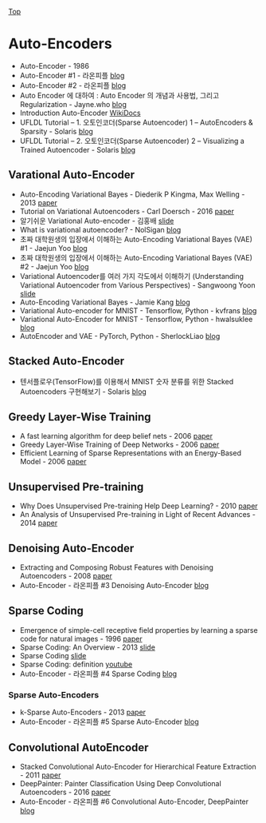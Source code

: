 [Top](index.md)

# Auto-Encoders

* Auto-Encoder - 1986
* Auto-Encoder #1 - 라온피플 [blog](https://laonple.blog.me/220850892431)
* Auto-Encoder #2 - 라온피플 [blog](https://laonple.blog.me/220884698923)
* Auto Encoder 에 대하여 : Auto Encoder 의 개념과 사용법, 그리고 Regularization - Jayne.who [blog](http://jaynewho.com/post/9)
* Introduction Auto-Encoder [WikiDocs](https://wikidocs.net/3413)
* UFLDL Tutorial – 1. 오토인코더(Sparse Autoencoder) 1 – AutoEncoders & Sparsity - Solaris [blog](http://solarisailab.com/archives/113)
* UFLDL Tutorial – 2. 오토인코더(Sparse Autoencoder) 2 – Visualizing a Trained Autoencoder - Solaris [blog](http://solarisailab.com/archives/272)

## Varational Auto-Encoder

* Auto-Encoding Variational Bayes - Diederik P Kingma, Max Welling - 2013 [paper](https://arxiv.org/abs/1312.6114)
* Tutorial on Variational Autoencoders - Carl Doersch - 2016 [paper](https://arxiv.org/abs/1606.05908)
* 알기쉬운 Variational Auto-encoder - 김홍배 [slide](https://www.slideshare.net/ssuser06e0c5/variational-autoencoder-76552518)
* What is variational autoencoder? - NolSigan [blog](http://nolsigan.com/blog/what-is-variational-autoencoder/)
* 초짜 대학원생의 입장에서 이해하는 Auto-Encoding Variational Bayes (VAE) #1 - Jaejun Yoo [blog](http://jaejunyoo.blogspot.com/2017/04/auto-encoding-variational-bayes-vae-1.html)
* 초짜 대학원생의 입장에서 이해하는 Auto-Encoding Variational Bayes (VAE) #2 - Jaejun Yoo [blog](http://jaejunyoo.blogspot.com/2017/04/auto-encoding-variational-bayes-vae-2.html)
* Variational Autoencoder를 여러 가지 각도에서 이해하기 (Understanding Variational Autoencoder from Various Perspectives) - Sangwoong Yoon [slide](https://www.slideshare.net/haezoom/variational-autoencoder-understanding-variational-autoencoder-from-various-perspectives)
* Auto-Encoding Variational Bayes - Jamie Kang [blog](https://jamiekang.github.io/2017/05/21/auto-encoding-variational-bayes/)
* Variational Auto-encoder for MNIST - Tensorflow, Python - kvfrans [blog](https://github.com/kvfrans/variational-autoencoder)
* Variational Auto-Encoder for MNIST - Tensorflow, Python - hwalsuklee [blog](https://github.com/hwalsuklee/tensorflow-mnist-VAE)
* AutoEncoder and VAE - PyTorch, Python - SherlockLiao [blog](https://github.com/SherlockLiao/pytorch-beginner/tree/master/08-AutoEncoder)

## Stacked Auto-Encoder

* 텐서플로우(TensorFlow)를 이용해서 MNIST 숫자 분류를 위한 Stacked Autoencoders 구현해보기 - Solaris [blog](http://solarisailab.com/archives/1182)

## Greedy Layer-Wise Training

* A fast learning algorithm for deep belief nets - 2006 [paper](https://www.cs.toronto.edu/~hinton/absps/fastnc.pdf)
* Greedy Layer-Wise Training of Deep Networks - 2006 [paper](http://www.iro.umontreal.ca/~lisa/pointeurs/BengioNips2006All.pdf) 
* Efficient Learning of Sparse Representations with an Energy-Based Model - 2006 [paper](https://papers.nips.cc/paper/3112-efficient-learning-of-sparse-representations-with-an-energy-based-model.pdf)

## Unsupervised Pre-training

* Why Does Unsupervised Pre-training Help Deep Learning? - 2010 [paper](http://www.jmlr.org/papers/volume11/erhan10a/erhan10a.pdf)
* An Analysis of Unsupervised Pre-training in Light of Recent Advances - 2014 [paper](https://arxiv.org/pdf/1412.6597)

## Denoising Auto-Encoder

* Extracting and Composing Robust Features with Denoising Autoencoders - 2008 [paper](http://www.cs.toronto.edu/~larocheh/publications/icml-2008-denoising-autoencoders.pdf)
* Auto-Encoder - 라온피플 #3 Denoising Auto-Encoder [blog](https://laonple.blog.me/220891144201)

## Sparse Coding

* Emergence of simple-cell receptive field properties by learning a sparse code for natural images - 1996 [paper](https://www.nature.com/articles/381607a0)
* Sparse Coding: An Overview - 2013 [slide](http://www.cs.ubc.ca/~schmidtm/MLRG/sparseCoding.pdf)
* Sparse Coding [slide](http://www.rctn.org/vs265/sparse-coding-slides.pdf)
* Sparse Coding: definition [youtube](https://www.youtube.com/watch?v=7a0_iEruGoM)
* Auto-Encoder - 라온피플 #4 Sparse Coding [blog](https://laonple.blog.me/220914873095)

### Sparse Auto-Encoders

* k-Sparse Auto-Encoders - 2013 [paper](https://arxiv.org/pdf/1312.5663)
* Auto-Encoder - 라온피플 #5 Sparse Auto-Encoder [blog](https://laonple.blog.me/220943887634)


## Convolutional AutoEncoder

* Stacked Convolutional Auto-Encoder for Hierarchical Feature Extraction - 2011 [paper](https://pdfs.semanticscholar.org/1c6d/990c80e60aa0b0059415444cdf94b3574f0f.pdf)
* DeepPainter: Painter Classification Using Deep Convolutional Autoencoders - 2016 [paper](http://elidavid.com/pubs/deeppainter.pdf)
* Auto-Encoder - 라온피플 #6 Convolutional Auto-Encoder, DeepPainter [blog](https://laonple.blog.me/220949087243)
